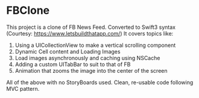 # FBClone
This project is a clone of FB News Feed. Converted to Swift3 syntax (Courtesy: https://www.letsbuildthatapp.com/)
It covers topics like:
1) Using a UICollectionView to make a vertical scrolling component
2) Dynamic Cell content and Loading Images
3) Load images asynchronously and caching using NSCache
4) Adding a custom UITabBar to suit to that of FB
5) Animation that zooms the image into the center of the screen

All of the above with no StoryBoards used. Clean, re-usable code following MVC pattern.
